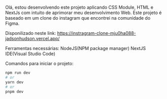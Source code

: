 Olá, estou desenvolvendo este projeto aplicando CSS Module, HTML e NextJs com intuito de aprimorar meu desenvolvimento Web. Este projeto é baseado em um clone do instagram que encontrei na comunidade do Figma. 

Disponilizado neste link: https://instragram-clone-mju0ha088-jadsonhudson.vercel.app/

Ferramentas necessárias:
NodeJS(NPM package manager)
NextJS
IDE(Visual Studio Code)

Comandos para iniciar o projeto:

```bash
npm run dev
# or
yarn dev
# or
pnpm dev
```
